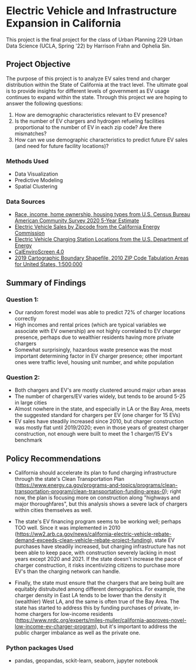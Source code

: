 # Electric Vehicle and Infrastructure Expansion in California

This project is the final project for the class of Urban Planning 229 Urban Data Science (UCLA, Spring '22) by Harrison Frahn and Ophelia Sin. 

## Project Objective
The purpose of this project is to analyze EV sales trend and charger distribution within the State of California at the tract level. The ultimate goal is to provide insights for different levels of government as EV usage continues to expand within the state.
Through this project we are hoping to answer the following questions:
1. How are demographic characteristics relevant to EV presence? 
2. Is the number of EV chargers and hydrogen refueling facilities proportional to the number of EV in each zip code? Are there mismatches?
3. How can we use demographic characteristics to predict future EV sales (and need for future facility locations)?

### Methods Used
- Data Visualization
- Predictive Modeling
- Spatial Clustering

### Data Sources
- [Race, income, home ownership, housing types from U.S. Census Bureau American Community Survey 2020 5-Year Estimate](https://www.census.gov/programs-surveys/acs)
- [Electric Vehicle Sales by Zipcode from the California Energy Commission](https://www.energy.ca.gov/files/zev-and-infrastructure-stats-data)
- [Electric Vehicle Charging Station Locations from the U.S. Department of Energy](https://afdc.energy.gov/fuels/electricity_locations.html#/find/nearest?fuel=ELEC)
- [CalEnviroScreen 4.0](https://oehha.ca.gov/calenviroscreen/report/calenviroscreen-40)
- [2019 Cartographic Boundary Shapefile, 2010 ZIP Code Tabulation Areas for United States, 1:500,000](https://catalog.data.gov/dataset/2019-cartographic-boundary-shapefile-2010-zip-code-tabulation-areas-for-united-states-1-500000)

## Summary of Findings

### Question 1:
- Our random forest model was able to predict 72% of charger locations correctly
- High incomes and rental prices (which are typical variables we associate with EV ownership) are not highly correlated to EV charger presence, perhaps due to wealthier residents having more private chargers
- Somewhat surprisingly, hazardous waste presence was the most important determining factor in EV charger presence; other important ones were  traffic level, housing unit number, and white population 
### Question 2: 
- Both chargers and EV's are mostly clustered around major urban areas
- The number of chargers/EV varies widely, but tends to be around 5-25 in large cities
- Almost nowhere in the state, and especially in LA or the Bay Area, meets the suggested standard for chargers per EV (one charger for 15 EVs)
- EV sales have steadily increased since 2010, but charger construction was mostly flat until 2019/2020; even in those years of greatest charger construction, not enough were built to meet the 1 charger/15 EV's benchmark


## Policy Recommendations
- California should accelerate its plan to fund charging infrastructure through the state's Clean Transportation Plan (https://www.energy.ca.gov/programs-and-topics/programs/clean-transportation-program/clean-transportation-funding-areas-0); right now, the plan is focusing more on construction along "highways and major thoroughfares", but this analysis shows a severe lack of chargers within cities themselves as well. 

- The state's EV financing program seems to be working well; perhaps TOO well. Since it was implemented in 2010 (https://ww2.arb.ca.gov/news/california-electric-vehicle-rebate-demand-exceeds-clean-vehicle-rebate-project-funding), state EV purchases have steadily increased, but charging infrastructure has not been able to keep pace, with construction severely lacking in most years except 2020 and 2021. If the state doesn't increase the pace of charger construction, it risks incentivizing citizens to purchase more EV's than the charging network can handle. 

- Finally, the state must ensure that the chargers that are being built are equitably distrubuted among different demographics. For example, the charger density in East LA tends to be lower than the density it (wealthier) West LA, and the same is often true of the Bay Area. The state has started to address this by funding purchases of private, in-home chargers for low-income residents (https://www.nrdc.org/experts/miles-muller/california-approves-novel-low-income-ev-charger-program), but it's important to address the public charger imbalance as well as the private one.

### Python packages Used
- pandas, geopandas, sckit-learn, seaborn, jupyter notebook
